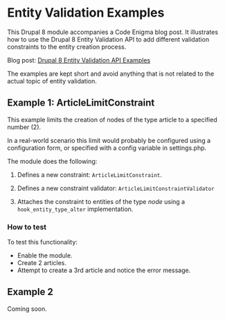 # Entity Validation Examples

This Drupal 8 module accompanies a Code Enigma blog post.
It illustrates how to use the Drupal 8 Entity Validation API to add different validation 
constraints to the entity creation process.

Blog post: [Drupal 8 Entity Validation API Examples](https://medium.com/)

The examples are kept short and avoid anything that is not related to the 
actual topic of entity validation.

## Example 1: ArticleLimitConstraint
This example limits the creation of nodes of the type article to a 
specified number (2).

In a real-world scenario this limit would probably be configured using 
a configuration form, or specified with a config variable in settings.php.

The module does the following:

1. Defines a new constraint: ```ArticleLimitConstraint```.

2. Defines a new constraint validator: ```ArticleLimitConstraintValidator```

3. Attaches the constraint to entities of the type _node_ using a 
```hook_entity_type_alter``` implementation.

### How to test
To test this functionality:
* Enable the module.
* Create 2 articles.
* Attempt to create a 3rd article and notice the error message.

## Example 2
Coming soon.